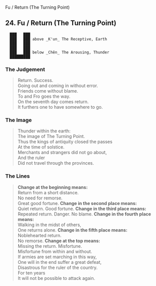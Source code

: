 Fu / Return (The Turning Point)
## 24. Fu / Return (The Turning Point)
      ███   ███
      ███   ███ above _K'un_ The Receptive, Earth  
      ███   ███
      ███   ███
      ███   ███ below _Chên_ The Arousing, Thunder  
      █████████
### The Judgement
> Return. Success.  
 Going out and coming in without error.  
 Friends come without blame.  
 To and Fro goes the way.  
 On the seventh day comes return.  
 It furthers one to have somewhere to go.
### The Image
> Thunder within the earth:  
 The image of The Turning Point.  
 Thus the kings of antiquity closed the passes  
 At the time of solstice.  
 Merchants and strangers did not go about,  
 And the ruler  
 Did not travel through the provinces.
### The Lines

 > **Change at the beginning means:**  
 Return from a short distance.  
 No need for remorse.  
 Great good fortune.
 > **Change in the second place means:**  
 Quiet return. Good fortune.
 > **Change in the third place means:**  
 Repeated return. Danger. No blame.
 > **Change in the fourth place means:**  
 Walking in the midst of others,  
 One returns alone.
 > **Change in the fifth place means:**  
 Noblehearted return.  
 No remorse.
 > **Change at the top means:**  
 Missing the return. Misfortune.  
 Misfortune from within and without.  
 If armies are set marching in this way,  
 One will in the end suffer a great defeat,  
 Disastrous for the ruler of the country.  
 For ten years  
 It will not be possible to attack again.



